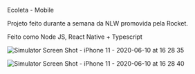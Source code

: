 Ecoleta - Mobile 

Projeto feito durante a semana da NLW promovida pela Rocket.

Feito como Node JS, React Native + Typescript

![Simulator Screen Shot - iPhone 11 - 2020-06-10 at 16 28 35](https://user-images.githubusercontent.com/39891863/84342135-2ba85280-ab7b-11ea-9786-bee1376cf405.png)


![Simulator Screen Shot - iPhone 11 - 2020-06-10 at 16 28 40](https://user-images.githubusercontent.com/39891863/84342154-3b279b80-ab7b-11ea-977e-1e0c851db292.png)
